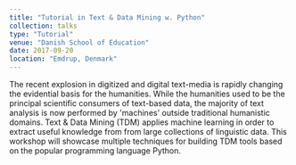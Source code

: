 ```yaml
---
title: "Tutorial in Text & Data Mining w. Python"
collection: talks
type: "Tutorial"
venue: "Danish School of Education"
date: 2017-09-20
location: "Emdrup, Denmark"
---
```


The recent explosion in digitized and digital text-media is rapidly changing the evidential basis for the humanities. While the humanities used to be the principal scientific consumers of text-based data, the majority of text analysis is now performed by 'machines' outside traditional humanistic domains. Text & Data Mining (TDM) applies machine learning in order to extract useful knowledge from from large collections of linguistic data. This workshop will showcase multiple techniques for building TDM tools based on the popular programming language Python.
